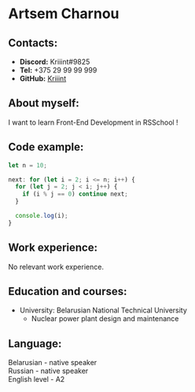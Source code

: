 # Artsem Charnou

## Contacts:

- **Discord:** Kriiint#9825
- **Tel:** +375 29 99 99 999
- **GitHub:** [Kriiint](https://github.com/kriiint)

## About myself:

I want to learn Front-End Development in RSSchool !

## Code example:

```javascript
let n = 10;

next: for (let i = 2; i <= n; i++) {
  for (let j = 2; j < i; j++) {
    if (i % j == 0) continue next;
  }

  console.log(i);
}
```

## Work experience:

No relevant work experience.

## Education and courses:

- University: Belarusian National Technical University
  - Nuclear power plant design and maintenance

## Language:

Belarusian - native speaker  
Russian - native speaker  
English level - A2
